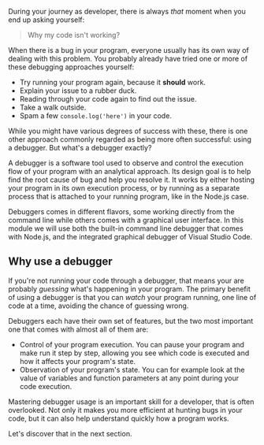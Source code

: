 During your journey as developer, there is always _that_ moment when you end up asking yourself:

> Why my code isn't working?

When there is a bug in your program, everyone usually has its own way of dealing with this problem.
You probably already have tried one or more of these debugging approaches yourself:

- Try running your program again, because it **should** work.
- Explain your issue to a rubber duck.
- Reading through your code again to find out the issue.
- Take a walk outside.
- Spam a few `console.log('here')` in your code.

While you might have various degrees of success with these, there is one other approach commonly regarded as being more often successful: using a debugger. But what's a debugger exactly?

A debugger is a software tool used to observe and control the execution flow of your program with an analytical approach. Its design goal is to help find the root cause of bug and help you resolve it. It works by either hosting your program in its own execution process, or by running as a separate process that is attached to your running program, like in the Node.js case.

Debuggers comes in different flavors, some working directly from the command line while others comes with a graphical user interface. In this module we will use both the built-in command line debugger that comes with Node.js, and the integrated graphical debugger of Visual Studio Code.

## Why use a debugger

If you're not running your code through a debugger, that means your are probably *guessing* what's happening in your program. The primary benefit of using a debugger is that you can *watch* your program running, one line of code at a time, avoiding the chance of guessing wrong.

Debuggers each have their own set of features, but the two most important one that comes with almost all of them are:

- Control of your program execution. You can pause your program and make run it step by step, allowing you see which code is executed and how it affects your program's state.
- Observation of your program's state. You can for example look at the value of variables and function parameters at any point during your code execution.

Mastering debugger usage is an important skill for a developer, that is often overlooked. Not only it makes you more efficient at hunting bugs in your code, but it can also help understand quickly how a program works.

Let's discover that in the next section.
